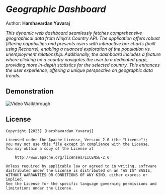 # *Geographic Dashboard*

Author: **Harshavardan Yuvaraj**

*This dynamic web dashboard seamlessly fetches comprehensive geographical data from Ninja's Country API. The application offers robust filtering capabilities and presents users with interactive bar charts (built using Recharts), enabling a nuanced exploration of the population vs. unemployment relationship. Additionally, the dashboard includes a feature where clicking on a country navigates the user to a dedicated page, providing more in-depth statistics for the selected country. This enhances the user experience, offering a unique perspective on geographic data trends.*

## Demonstration

<img src='./private/Project-6-Demo.gif' title='Video Walkthrough' width='' alt='Video Walkthrough' />

## License

    Copyright [2023] [Harshavardan Yuvaraj]

    Licensed under the Apache License, Version 2.0 (the "License");
    you may not use this file except in compliance with the License.
    You may obtain a copy of the License at

        http://www.apache.org/licenses/LICENSE-2.0

    Unless required by applicable law or agreed to in writing, software
    distributed under the License is distributed on an "AS IS" BASIS,
    WITHOUT WARRANTIES OR CONDITIONS OF ANY KIND, either express or implied.
    See the License for the specific language governing permissions and
    limitations under the License.

